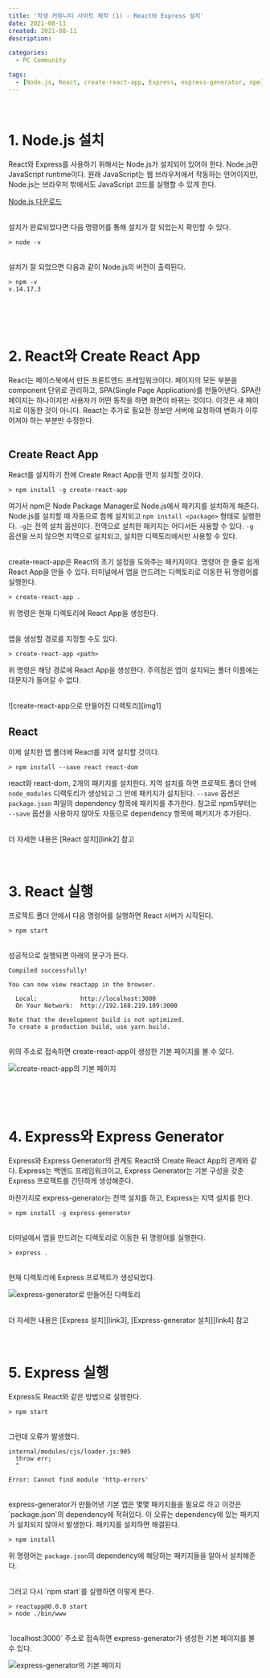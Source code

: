 ```yaml
---
title: '학생 커뮤니티 사이트 제작 (1) - React와 Express 설치'
date: 2021-08-11
created: 2021-08-11
description:

categories:
  - PC Community

tags:
  - [Node.js, React, create-react-app, Express, express-generator, npm]
---
```


<br>

# 1. Node.js 설치

React와 Express를 사용하기 위해서는 Node.js가 설치되어 있어야 한다.
Node.js란 JavaScript runtime이다.
원래 JavaScript는 웹 브라우저에서 작동하는 언어이지만, Node.js는 브라우저 밖에서도 JavaScript 코드를 실행할 수 있게 한다.

[Node.js 다운로드][link1]

<br>
설치가 완료되었다면 다음 명령어를 통해 설치가 잘 되었는지 확인할 수 있다.

    > node -v

<br>
설치가 잘 되었으면 다음과 같이 Node.js의 버전이 출력된다.

    > npm -v
    v.14.17.3

<br>
<br>
<br>

# 2. React와 Create React App

React는 페이스북에서 만든 프론트엔드 프레임워크이다.
페이지의 모든 부분을 component 단위로 관리하고, SPA(Single Page Application)를 만들어낸다.
SPA란 페이지는 하나이지만 사용자가 어떤 동작을 하면 화면이 바뀌는 것이다.
이것은 새 페이지로 이동한 것이 아니다.
React는 추가로 필요한 정보만 서버에 요청하여 변화가 이루어져야 하는 부분만 수정한다.
<br><br>

## Create React App

React를 설치하기 전에 Create React App을 먼저 설치할 것이다.

    > npm install -g create-react-app

여기서 npm은 Node Package Manager로 Node.js에서 패키지를 설치하게 해준다.
Node.js를 설치할 때 자동으로 함께 설치되고 `npm install <package>` 형태로 실행한다.
`-g`는 전역 설치 옵션이다.
전역으로 설치한 패키지는 어디서든 사용할 수 있다.
`-g` 옵션을 쓰지 않으면 지역으로 설치되고, 설치한 디렉토리에서만 사용할 수 있다.

<br>
create-react-app은 React의 초기 설정을 도와주는 패키지이다.
명령어 한 줄로 쉽게 React App을 만들 수 있다.
터미널에서 앱을 만드려는 디렉토리로 이동한 뒤 명령어를 실행한다.

    > create-react-app .

위 명령은 현재 디렉토리에 React App을 생성한다.

<br>
앱을 생성할 경로를 지정할 수도 있다.

    > create-react-app <path>

위 명령은 해당 경로에 React App을 생성한다.
주의점은 앱이 설치되는 폴더 이름에는 대문자가 들어갈 수 없다.

<br>
![create-react-app으로 만들어진 디렉토리][img1]

<br>

## React

이제 설치한 앱 폴더에 React를 지역 설치할 것이다.

    > npm install --save react react-dom

react와 react-dom, 2개의 패키지를 설치한다.
지역 설치를 하면 프로젝트 폴더 안에 `node_modules` 디렉토리가 생성되고 그 안에 패키지가 설치된다.
`--save` 옵션은 `package.json` 파일의 dependency 항목에 패키지를 추가한다.
참고로 npm5부터는 `--save` 옵션을 사용하지 않아도 자동으로 dependency 항목에 패키지가 추가된다.

<br>
더 자세한 내용은 [React 설치][link2] 참고

<br>
<br>
<br>

# 3. React 실행

프로젝트 폴더 안에서 다음 명령어를 실행하면 React 서버가 시작된다.

    > npm start

<br>
성공적으로 실행되면 아래의 문구가 뜬다.

```
Compiled successfully!

You can now view reactapp in the browser.

  Local:            http://localhost:3000
  On Your Network:  http://192.168.219.109:3000

Note that the development build is not optimized.
To create a production build, use yarn build.
```

<br>
위의 주소로 접속하면 create-react-app이 생성한 기본 페이지를 볼 수 있다.

![create-react-app의 기본 페이지][img2]

<br>
<br>
<br>

# 4. Express와 Express Generator

Express와 Express Generator의 관계도 React와 Create React App의 관계와 같다.
Express는 백엔드 프레임워크이고, Express Generator는 기본 구성을 갖춘 Express 프로젝트를 간단하게 생성해준다.

마찬가지로 express-generator는 전역 설치를 하고, Express는 지역 설치를 한다.

    > npm install -g express-generator

<br>
터미널에서 앱을 만드려는 디렉토리로 이동한 뒤 명령어를 실행한다.

    > express .

<br>
현재 디렉토리에 Express 프로젝트가 생성되었다.

![express-generator로 만들어진 디렉토리][img3]

<br>
더 자세한 내용은 [Express 설치][link3], [Express-generator 설치][link4] 참고

<br>
<br>
<br>

# 5. Express 실행

Express도 React와 같은 방법으로 실행한다.

    > npm start

<br>
그런데 오류가 발생했다.

```
internal/modules/cjs/loader.js:905
  throw err;
  ^

Error: Cannot find module 'http-errors'
```

<br>
express-generator가 만들어낸 기본 앱은 몇몇 패키지들을 필요로 하고 이것은 `package.json`의 dependency에 적혀있다.
이 오류는 dependency에 있는 패키지가 설치되지 않아서 발생한다.
패키지를 설치하면 해결된다.

    > npm install

위 명령어는 `package.json`의 dependency에 해당하는 패키지들을 알아서 설치해준다.

<br>
그러고 다시 `npm start`를 실행하면 이렇게 뜬다.

    > reactapp@0.0.0 start
    > node ./bin/www

<br>
`localhost:3000` 주소로 접속하면 express-generator가 생성한 기본 페이지를 볼 수 있다.

![express-generator의 기본 페이지][img4]

[link1]: https://nodejs.org
[link2]: https://reactjs-kr.firebaseapp.com/docs/installation.html
[link3]: https://expressjs.com/ko/starter/installing.html
[link4]: https://expressjs.com/ko/starter/generator.html
[img1]: https://user-images.githubusercontent.com/86853786/128971414-090c942c-efb6-454e-a4d8-d113bb613aac.png
[img2]: https://user-images.githubusercontent.com/86853786/128968934-6ec04ebc-1898-40ec-88b3-afb1413af365.png
[img3]: https://user-images.githubusercontent.com/86853786/128971542-bf139a22-21a7-462c-9761-f9e992cc2c90.png
[img4]: https://user-images.githubusercontent.com/86853786/129253089-be07c3d7-4f4b-45e4-a0cc-83146a1f38d7.png
